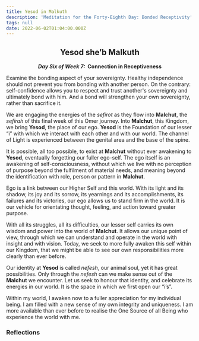 ```yaml
---
title: Yesod in Malkuth
description: 'Meditation for the Forty-Eighth Day: Bonded Receptivity'
tags: null
date: 2022-06-02T01:04:00.000Z
---
```


<div style="font-weight: bold; text-align:center">
<h2>Yesod she’b Malkuth</h2>
<p><i>Day Six of Week 7:</i>&nbsp;&nbsp;Connection in Receptiveness</p>
</div>

<div class="abstract">

Examine the bonding aspect of your sovereignty. Healthy independence should not prevent you from bonding with another person. On the contrary: self-confidence allows you to respect and trust another's sovereignty and ultimately bond with him. And a bond will strengthen your own sovereignty, rather than sacrifice it.

</div>

We are engaging the energies of the _sefirot_ as they flow into **Malchut**, the _sefirah_ of this final week of this Omer journey. Into **Malchut**, this Kingdom, we bring **Yesod**, the place of our ego. **Yesod** is the Foundation of our lesser “i” with which we interact with each other and with our world. The channel of Light is experienced between the genital area and the base of the spine.

It is possible, all too possible, to exist at **Malchut** without ever awakening to **Yesod**, eventually forgetting our fuller ego-self. The ego itself is an awakening of self-consciousness, without which we live with no perception of purpose beyond the fulfilment of material needs, and meaning beyond the identification with role, person or pattern in **Malchut**.

Ego is a link between our Higher Self and this world. With its light and its shadow, its joy and its sorrow, its yearnings and its accomplishments, its failures and its victories, our ego allows us to stand firm in the world. It is our vehicle for orientating thought, feeling, and action toward greater purpose.

With all its struggles, all its difficulties, our lesser self carries its own wisdom and power into the world of **Malchut**. It allows our unique point of view, through which we can understand and operate in the world with insight and with vision. Today, we seek to more fully awaken this self within our Kingdom, that we might be able to see our own responsibilities more clearly than ever before.

Our identity at **Yesod** is called _nefesh_, our animal soul, yet it has great possibilities. Only through the _nefesh_ can we make sense out of the **Malchut** we encounter. Let us seek to honour that identity, and celebrate its energies in our world. It is the space in which we first open our “i’s”.

<div class="abstract">

Within my world, I awaken now to a fuller appreciation for my individual being. I am filled with a new sense of my own integrity and uniqueness. I am more available than ever before to realise the One Source of all Being who experience the world with me.

</div>

<h3>Reflections</h3>

